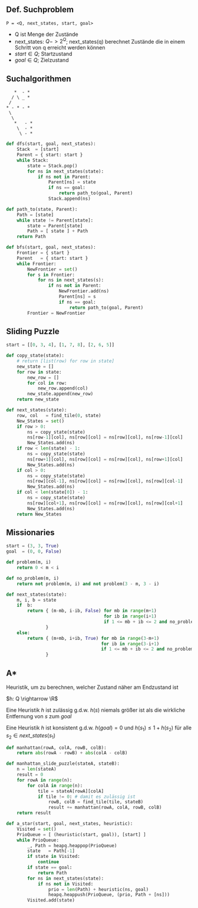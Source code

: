 
## Def. Suchproblem

```
P = <Q, next_states, start, goal>
```

- Q ist Menge der Zustände
- next_states: $Q -> 2^Q$; next_states(q) berechnet Zustände die in einem Schritt von q erreicht werden können
- $start \in Q$; Startzustand
- $goal \in Q$; Zielzustand

## Suchalgorithmen

```
   *  - *
  / \ _ *
 /
* - * - *
 \
  \
   *   - *
    \  - *
	 \ - *
```

```py
def dfs(start, goal, next_states):
	Stack  = [start]
	Parent = { start: start }
	while Stack:
		state = Stack.pop()
		for ns in next_states(state):
			if ns not in Parent:
				Parent[ns] = state
				if ns == goal:
					return path_to(goal, Parent)
				Stack.append(ns)

def path_to(state, Parent):
	Path = [state]
	while state != Parent[state]:
		state = Parent[state]
		Path = [ state ] + Path
	return Path

def bfs(start, goal, next_states):
	Frontier = { start }
	Parent   = { start: start }
	while Frontier:
		NewFrontier = set()
		for s in Frontier:
			for ns in next_states(s):
				if ns not in Parent:
					NewFrontier.add(ns)
					Parent[ns] = s
					if ns == goal:
						return path_to(goal, Parent)
		Frontier = NewFrontier
```

## Sliding Puzzle

```py
start = [[0, 3, 4], [1, 7, 8], [2, 6, 5]]

def copy_state(state):
	# return [list(row) for row in state]
	new_state = []
	for row in state:
		new_row = []
		for col in row:
			new_row.append(col)
		new_state.append(new_row)
	return new_state

def next_states(state):
	row, col   = find_tile(0, state)
	New_States = set()
	if row > 0:
		ns = copy_state(state)
		ns[row-1][col], ns[row][col] = ns[row][col], ns[row-1][col]
		New_States.add(ns)
	if row < len(state) - 1:
		ns = copy_state(state)
		ns[row+1][col], ns[row][col] = ns[row][col], ns[row+1][col]
		New_States.add(ns)
	if col > 0:
		ns = copy_state(state)
		ns[row][col-1], ns[row][col] = ns[row][col], ns[row][col-1]
		New_States.add(ns)
	if col < len(state[0]) - 1:
		ns = copy_state(state)
		ns[row][col+1], ns[row][col] = ns[row][col], ns[row][col+1]
		New_States.add(ns)
	return New_States
```

## Missionaries

```py
start = (3, 3, True)
goal  = (0, 0, False)

def problem(m, i)
    return 0 < m < i

def no_problem(m, i)
    return not problem(m, i) and not problem(3 - m, 3 - i)

def next_states(state):
    m, i, b = state
    if  b:
        return { (m-mb, i-ib, False) for mb in range(m+1)
                                     for ib in range(i+1)
                                     if 1 <= mb + ib <= 2 and no_problem(m-mb, i-ib)
               }
    else:
        return { (m+mb, i+ib, True) for mb in range(3-m+1)
                                    for ib in range(3-i+1)
                                    if 1 <= mb + ib <= 2 and no_problem(m+mb, i+ib)
               }
```

## A*

Heuristik, um zu berechnen, welcher Zustand näher am Endzustand ist

$h: Q \rightarrow \R$

Eine Heuristik $h$ ist zulässig g.d.w. $h(s)$  niemals größer ist als die wirkliche Entfernung von $s$ zum $goal$

Eine Heuristik $h$ ist konsistent g.d.w. $h(goal) = 0$ und $h(s_1) \leq 1 + h(s_2)$ für alle $s_2 \in next\_states(s_1)$

```py
def manhattan(rowA, colA, rowB, colB):
	return abs(rowA - rowB) + abs(colA - colB)

def manhattan_slide_puzzle(stateA, stateB):
	n = len(stateA)
	result = 0
	for rowA in range(n):
		for colA in range(n):
			tile = stateA[rowA][colA]
			if tile != 0: # damit es zulässig ist
				rowB, colB = find_tile(tile, stateB)
				result += manhattan(rowA, colA, rowB, colB)
	return result

def a_star(start, goal, next_states, heuristic):
	Visited = set()
	PrioQueue = [ (heuristic(start, goal)), [start] ]
	while PrioQueue:
		_, Path = heapq.heappop(PrioQueue)
		state   = Path[-1]
		if state in Visited:
			continue
		if state == goal:
			return Path
		for ns in next_states(state):
			if ns not in Visited:
				prio = len(Path) + heuristic(ns, goal)
				heapq.heappush(PrioQueue, (prio, Path + [ns]))
		Visited.add(state)
```

